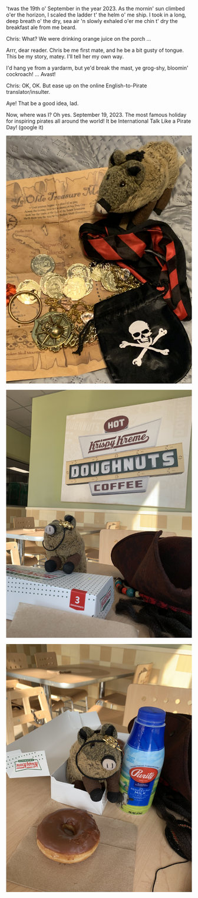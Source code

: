 'twas the 19th o' September in the year 2023. As the mornin' sun climbed o'er the horizon, I scaled the ladder t' the helm o' me ship. I took in a long, deep breath o' the dry, sea air 'n slowly exhaled o'er me chin t' dry the breakfast ale from me beard.

Chris: What? We were drinking orange juice on the porch ...

Arrr, dear reader. Chris be me first mate, and he be a bit gusty of tongue. This be my story, matey. I'll tell her my own way. 

I'd hang ye from a yardarm, but ye'd break the mast, ye grog-shy, bloomin' cockroach! ... Avast!

Chris: OK, OK. But ease up on the online English-to-Pirate translator/insulter.

Aye! That be a good idea, lad.

Now, where was I? Oh yes. September 19, 2023. The most famous holiday for inspiring pirates all around the world! It be International Talk Like a Pirate Day! (google it) 

![](/blog/pics/11-Pirate/11-pirate01.jpg)

![](/blog/pics/11-Pirate/11-pirate02.jpg)

![](/blog/pics/11-Pirate/11-pirate03.jpg)
